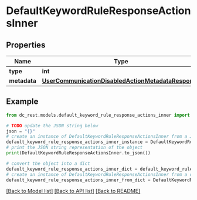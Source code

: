 # DefaultKeywordRuleResponseActionsInner


## Properties

Name | Type | Description | Notes
------------ | ------------- | ------------- | -------------
**type** | **int** |  | 
**metadata** | [**UserCommunicationDisabledActionMetadataResponse**](UserCommunicationDisabledActionMetadataResponse.md) |  | 

## Example

```python
from dc_rest.models.default_keyword_rule_response_actions_inner import DefaultKeywordRuleResponseActionsInner

# TODO update the JSON string below
json = "{}"
# create an instance of DefaultKeywordRuleResponseActionsInner from a JSON string
default_keyword_rule_response_actions_inner_instance = DefaultKeywordRuleResponseActionsInner.from_json(json)
# print the JSON string representation of the object
print(DefaultKeywordRuleResponseActionsInner.to_json())

# convert the object into a dict
default_keyword_rule_response_actions_inner_dict = default_keyword_rule_response_actions_inner_instance.to_dict()
# create an instance of DefaultKeywordRuleResponseActionsInner from a dict
default_keyword_rule_response_actions_inner_from_dict = DefaultKeywordRuleResponseActionsInner.from_dict(default_keyword_rule_response_actions_inner_dict)
```
[[Back to Model list]](../README.md#documentation-for-models) [[Back to API list]](../README.md#documentation-for-api-endpoints) [[Back to README]](../README.md)


